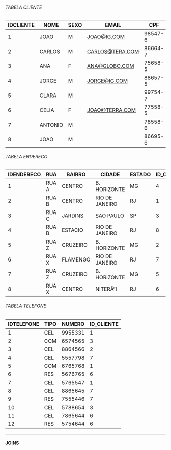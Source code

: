 ###### TABELA CLIENTE
IDCLIENTE|NOME   |SEXO|EMAIL          |CPF    |
---------|-------|----|---------------|-------|
        1|JOAO   |M   |JOAO@IG.COM    |98547-6|
        2|CARLOS |M   |CARLOS@TERA.COM|86664-7|
        3|ANA    |F   |ANA@GLOBO.COM  |75658-5|
        4|JORGE  |M   |JORGE@IG.COM   |88657-5|
        5|CLARA  |M   |               |99754-7|
        6|CELIA  |F   |JOAO@TERRA.COM |77558-5|
        7|ANTONIO|M   |               |78558-6|
        8|JOAO   |M   |               |86695-6|

###### TABELA ENDERECO
IDENDERECO|RUA  |BAIRRO  |CIDADE        |ESTADO|ID_CLIENTE|
----------|-----|--------|--------------|------|----------|
         1|RUA A|CENTRO  |B. HORIZONTE  |MG    |         4|
         2|RUA B|CENTRO  |RIO DE JANEIRO|RJ    |         1|
         3|RUA C|JARDINS |SAO PAULO     |SP    |         3|
         4|RUA B|ESTACIO |RIO DE JANEIRO|RJ    |         8|
         5|RUA Z|CRUZEIRO|B. HORIZONTE  |MG    |         2|
         6|RUA X|FLAMENGO|RIO DE JANEIRO|RJ    |         7|
         7|RUA Z|CRUZEIRO|B. HORIZONTE  |MG    |         5|
         8|RUA X|CENTRO  |NITERÃ“I      |RJ    |         6|

###### TABELA TELEFONE
IDTELEFONE|TIPO|NUMERO |ID_CLIENTE|
----------|----|-------|----------|
         1|CEL |9955331|         1|
         2|COM |6574565|         3|
         3|CEL |8864566|         2|
         4|CEL |5557798|         7|
         5|COM |6765768|         1|
         6|RES |5676765|         6|
         7|CEL |5765547|         1|
         8|CEL |8865645|         7|
         9|RES |7555446|         7|
        10|CEL |5788654|         3|
        11|CEL |7865644|         6|
        12|RES |5754644|         6|
------------
#### JOINS
